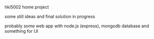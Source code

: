 hki5002 home project

some still ideas and final solution in progress

probably some web app with node.js (express), mongodb database and something for UI
